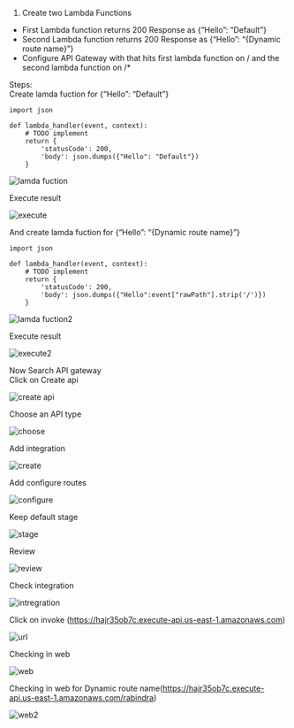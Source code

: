 1. Create two Lambda Functions
- First Lambda function returns 200 Response as {“Hello”: “Default”}
- Second Lambda function returns 200 Response as {“Hello”: “{Dynamic route name}”}
- Configure API Gateway with that hits first lambda function on / and the second lambda function on /*

Steps:<br/>
Create lamda fuction for {“Hello”: “Default”}<br/>
```
import json

def lambda_handler(event, context):
    # TODO implement
    return {
        'statusCode': 200,
        'body': json.dumps({"Hello": "Default"})
    }
```
![lamda fuction](https://user-images.githubusercontent.com/53372486/146229800-4455805c-6ac3-4f8a-bdd3-a42d85615046.png)<br/>

Execute result<br/>

![execute](https://user-images.githubusercontent.com/53372486/146229787-998d54c8-380e-4c87-8ac1-76c20fdc6003.png)<br/>

And create lamda fuction for {“Hello”: “{Dynamic route name}”}<br/>
```
import json

def lambda_handler(event, context):
    # TODO implement
    return {
        'statusCode': 200,
        'body': json.dumps({"Hello":event["rawPath"].strip('/')})
    }

```
![lamda fuction2](https://user-images.githubusercontent.com/53372486/146229803-b12daae6-26dc-4354-9e10-4ae8e16a2e68.png)<br/>

Execute result<br/>

![execute2](https://user-images.githubusercontent.com/53372486/146256233-0e201972-c894-47e4-9c3f-34fb6be9d884.png)<br/>

Now Search API gateway <br/>
Click on Create api<br/>

![create api](https://user-images.githubusercontent.com/53372486/146229776-452bd5bb-8755-487b-8858-a61396ae1be3.png)<br/>

Choose an API type <br/>

![choose](https://user-images.githubusercontent.com/53372486/146229756-3fb13bfc-a571-446b-bc71-9b762ab3937c.png)<br/>

Add integration <br/>

![create](https://user-images.githubusercontent.com/53372486/146229781-f084ae5c-a896-4dca-97f7-690492ae0771.png)<br/>

Add configure routes<br/>

![configure](https://user-images.githubusercontent.com/53372486/146229767-3857470b-8330-4b38-baef-7c2185da18e6.png)<br/>

Keep default stage<br/>

![stage](https://user-images.githubusercontent.com/53372486/146229812-3828e387-d31a-4cb3-b4a3-dd830d39262b.png)<br/>

Review <br/>

![review](https://user-images.githubusercontent.com/53372486/146229808-c0fd0a1c-98a1-4bcc-afdf-1edaae5ccc43.png)<br/>

Check integration <br/>

![intregration](https://user-images.githubusercontent.com/53372486/146229795-34971dfc-9dac-4e0b-ab28-31ad25e2354b.png)<br/>

Click on invoke (https://hajr35ob7c.execute-api.us-east-1.amazonaws.com)<br/>

![url](https://user-images.githubusercontent.com/53372486/146229817-4789d51e-7033-4872-8d91-ce4a0ee5d03f.png)<br/>

Checking in web<br/>

![web](https://user-images.githubusercontent.com/53372486/146229821-6c1ee5f3-c09f-4af7-9ef5-4e604604f111.png)<br/>

Checking in web for Dynamic route name(https://hajr35ob7c.execute-api.us-east-1.amazonaws.com/rabindra) <br/>

![web2](https://user-images.githubusercontent.com/53372486/146256237-82b8737f-625d-4baa-af5a-1e5cfa54add4.png)<br/>

















